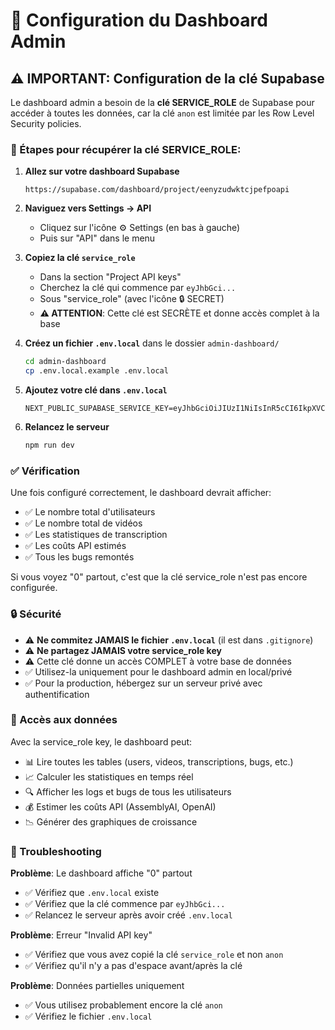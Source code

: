 # 🔧 Configuration du Dashboard Admin

## ⚠️ IMPORTANT: Configuration de la clé Supabase

Le dashboard admin a besoin de la **clé SERVICE_ROLE** de Supabase pour accéder à toutes les données, car la clé `anon` est limitée par les Row Level Security policies.

### 📝 Étapes pour récupérer la clé SERVICE_ROLE:

1. **Allez sur votre dashboard Supabase**
   ```
   https://supabase.com/dashboard/project/eenyzudwktcjpefpoapi
   ```

2. **Naviguez vers Settings → API**
   - Cliquez sur l'icône ⚙️ Settings (en bas à gauche)
   - Puis sur "API" dans le menu

3. **Copiez la clé `service_role`**
   - Dans la section "Project API keys"
   - Cherchez la clé qui commence par `eyJhbGci...`
   - Sous "service_role" (avec l'icône 🔒 SECRET)
   - **⚠️ ATTENTION**: Cette clé est SECRÈTE et donne accès complet à la base

4. **Créez un fichier `.env.local`** dans le dossier `admin-dashboard/`
   ```bash
   cd admin-dashboard
   cp .env.local.example .env.local
   ```

5. **Ajoutez votre clé dans `.env.local`**
   ```
   NEXT_PUBLIC_SUPABASE_SERVICE_KEY=eyJhbGciOiJIUzI1NiIsInR5cCI6IkpXVCJ9.eyJpc3M...
   ```

6. **Relancez le serveur**
   ```bash
   npm run dev
   ```

### ✅ Vérification

Une fois configuré correctement, le dashboard devrait afficher:
- ✅ Le nombre total d'utilisateurs
- ✅ Le nombre total de vidéos
- ✅ Les statistiques de transcription
- ✅ Les coûts API estimés
- ✅ Tous les bugs remontés

Si vous voyez "0" partout, c'est que la clé service_role n'est pas encore configurée.

### 🔒 Sécurité

- ⚠️ **Ne commitez JAMAIS le fichier `.env.local`** (il est dans `.gitignore`)
- ⚠️ **Ne partagez JAMAIS votre service_role key**
- ⚠️ Cette clé donne un accès COMPLET à votre base de données
- ✅ Utilisez-la uniquement pour le dashboard admin en local/privé
- ✅ Pour la production, hébergez sur un serveur privé avec authentification

### 🚀 Accès aux données

Avec la service_role key, le dashboard peut:
- 📊 Lire toutes les tables (users, videos, transcriptions, bugs, etc.)
- 📈 Calculer les statistiques en temps réel
- 🔍 Afficher les logs et bugs de tous les utilisateurs
- 💰 Estimer les coûts API (AssemblyAI, OpenAI)
- 📉 Générer des graphiques de croissance

### 🐛 Troubleshooting

**Problème**: Le dashboard affiche "0" partout
- ✅ Vérifiez que `.env.local` existe
- ✅ Vérifiez que la clé commence par `eyJhbGci...`
- ✅ Relancez le serveur après avoir créé `.env.local`

**Problème**: Erreur "Invalid API key"
- ✅ Vérifiez que vous avez copié la clé `service_role` et non `anon`
- ✅ Vérifiez qu'il n'y a pas d'espace avant/après la clé

**Problème**: Données partielles uniquement
- ✅ Vous utilisez probablement encore la clé `anon`
- ✅ Vérifiez le fichier `.env.local`
